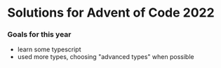 # Solutions for Advent of Code 2022

### Goals for this year

- learn some typescript
- used more types, choosing "advanced types" when possible
